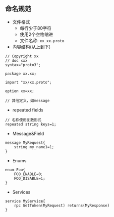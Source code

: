 
## 命名规范
- 文件格式
    - 每行少于80字符
    - 使用2个空格缩进
    - 文件名称: `xx_xx.proto`
- 内容结构(从上到下)
```
// Copyright xx
// doc xxx
syntax="proto3";

package xx.xx;

import "xx/xx.proto";

option xx=xx;

// 其他定义，如message
```
- repeated fields
```
// 名称使用复数形式
repeated string keys=1;

```
- Message&Field
```
message MyRequest{
    string my_name1=1;
}
```
- Enums
```
enum Foo{
    FOO_ENABLE=0;
    FOO_DISABLE=1;
}

```
- Services
```
service MyService{
    rpc GetToken(MyRequest) returns(MyResponse)
}

```